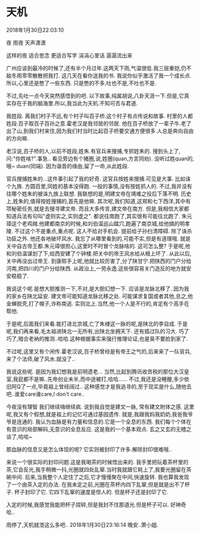 # 天机
2018年1月30日22:03:10

夜
雨夜
天声潇潇

这样的夜
适合思念
更适合写字
涓涓心里话
潺潺流出来

广州应该到最冷的时候了,还有半个月过年.这两天下雨,气温很低.我三层重铠,仍不敌冬雨零零散散把我打.
这几天在看你送我的书. 我说你似乎激活了我一个成长点. 所以,心里还是憋了一些东西. 只是憋的不多,吐也不是,不吐也不是.

不过,先吐一点今天突然感悟到的吧.
以下故事,纯属胡说,八卦天涯一下.但是,它真实存在于我的脑海里.所以,我当此为天机.不知可否与君道.

我姓段.
离我们村子不远,有个村子叫百子桥.这个村子有点传说和故事.
村里的人都姓段.百子取百子百孙之意.霍老汉是我邻居的邻居.
他在百子桥放了一辈子牛.老了出了山,到我们村来住,因为我们村当时比起百子桥要交通方便很多.人总是奔向自由的方向嘛.

老汉说,百子桥的人,以前不姓段,姓朱.有官兵来搜捕,专抓姓朱的.
搜到头上了,问:"你姓啥?".事急..
看见旁边有个猪圈,说,姓圈(quan,方言同劝).
没听过姓quan的,哦~ duan(同端). 因为谐音的缘由,留了一命,从此姓段.

官兵搜捕姓朱的...这件事引起了我的好奇.
这官兵按姓来搜捕.可见是大事. 比如诛个九族. 方圆百里,同姓的基本没得跑. 一般的事情,没有按姓抓人的.
不过,我并没有往哪个姓朱的被诛九族上联想.
我联想的是,明建文帝在靖难之役后下落不明. 历史上,姓朱的,值得按姓搜捕的,首先是他嘛.
其次呢,我们知道,这郑和七下西洋,其中有项秘密任务,就是去搜寻建文帝.
而且大多传言,建文帝在南方. 但是,我相信大家都知道兵法有句叫"虚则实之,实则虚之". 都说往南跑了,其实很有可能往北跑了.
朱元璋这个老鸡贼.他建都南京的时候,和刘伯温巡山踏穴,跑遍了南京城,给他搞的明孝陵.
不过这个不是重点,重点呢. 这人不给对手机会. 提前给子孙扫清障碍. 除了诛杀功臣之外.
他还各地破坏风水. 我忘了从哪里看到的,可能不实,但是有道理哦. 就是关中自古帝王都.朱元璋很担心,这里时不时冒个龙脉啥的.
这可怎么整? 于是呢,他和刘伯温谋划了下,给西安建了个钟楼.把关中的帝王风水给从根上坏了.
从此以后,关中再没出过帝王. 到康熙手上呢,他就比较厉害了,分了陕甘宁.把陕西的门户分给河南,把四川的门户分给陕西.
从政治上,一劳永逸.这些很容易关门造反的地方就安安稳稳了.

我说这个呢.是想大胆推测一下,不对,是大胆幻想一下.
应该是龙脉北移了. 因为我的家乡在陕北延安. 建文帝可能知道龙脉北移之处. 可能谋求复国或者其他,总之,他金蝉脱壳,打了幌子,诈称南逃.
实则北上.当然,他一个人是不行的,肯定有个高手在帮他.

于是呢,后面我们来看.能打进北京城,亡了朱棣这一脉的呢,是陕北的李自成.
于是呢,我们再来看,毛太祖进陕北一无所有,出陕北坐拥天下.
还有插过队的习大.
巧了巧了,暗合老衲的推测..哈哈.这种根据事实来强行推理论证,也是臭不要脸到家了.

不过呢,这里又有个闲传.霍老汉说,百子桥曾经是有帝王之气的,后来来了一队官兵,来了个法师,破了风水.就没了..

我说这些呢.
是因为我幻想我是前明遗老...
当然,比起到腾讯收贡税的那位大汉皇室,我屁都不是嘛..先帝创业未半,而中途被打,哈哈……
不过,我还是没睡醒,多少依旧阿Q了一点,毕竟祖上曾经阔过..
这种感觉才是我追寻的,至于现实是什么,随他去吧..谁爱care谁care,I don't care..

今夜没有理智
我们继续嗨继续疯.
说到我自觉是建文一脉, 常有建文附体之感. 这里呢,我又有个假想,就是祖上的记忆可通过基因遗传.
就是,我跟我妈我奶奶,我爸我爷爷是连通的. 我认为血脉是有力量和信息的.它是一个全息的东西.
我们每个个体在有意识的局部解码,无意识的全息反应.
这是我的一个基本观点. 玄之又玄的无稽之谈了,哈哈~

那血脉的信息又是怎么体现的呢?
它实则被封印了许多.解除封印很难哦..

来说一个很实际的封印问题.这是我喝茶的时候悟出来的.
我手里把玩着茶杯里的茶,它会反光,我手稍微一抖,光圈就四处乱窜.当时我就跟它耗上了,我要光圈留在茶碗中间.
后来,当我整个人定住了之后,它才慢慢聚在中间,快速旋转.
我也算我发现了一个由茶入定的办法.
在我未定之前,光圈在茶杯内四下乱窜,但是就是出不了杯子. 杯子封印了它. 它四下乱窜的速度是惊人的. 但是杯子还是封印了它.

入定的时候,我感觉我能把杯子捏碎,但是我封不住那道光.但是杯子可以.
好神奇哈..

雨停了,天机就泄这么多吧..
2018年1月30日23:16:14
晚安..萧小姐.
